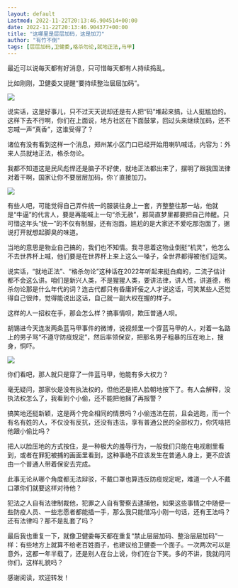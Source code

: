 ```yaml
---
layout: default
Lastmod: 2022-11-22T20:13:46.904514+00:00
date: 2022-11-22T20:13:46.904377+00:00
title: "这哪里是层层加码，这是加刀"
author: "有竹不倒"
tags: [层层加码,卫健委,格杀勿论,就地正法,马甲]
---
```


最近可以说每天都有好消息，只可惜每天都有人持续捣乱。  

比如刚刚，卫健委又提醒“要持续整治层层加码”。

![](https://images.weserv.nl/?url=https%3A//mmbiz.qpic.cn/mmbiz_png/txC73sicDDx7qwBpVblIiccQuibJVnIAQbbePmBLxOyO79sb6ER61F4iaZD68U07dvh4qQk62N62ibibXqLghnB7OeDQ/640%3Fwx_fmt%3Dpng)

说实话，这是好事儿，只不过天天说却还是有人把“码”堆起来搞，让人挺尴尬的。这样下去不行啊，你们在上面说，地方社区在下面鼓掌，回过头来继续加码，还不忘喊一声“真香”，这谁受得了？

诸位有没有看到这样一个消息，郑州某小区门口已经开始用喇叭喊话，内容为：外来人员就地正法，格杀勿论。

我都不知道这是民风彪悍还是脑子不好使，就地正法都出来了，摆明了跟我国法律对着干啊，国家让你不要层层加码，你丫直接加刀。

![](https://images.weserv.nl/?url=https%3A//mmbiz.qpic.cn/mmbiz_png/txC73sicDDx7qwBpVblIiccQuibJVnIAQbbAKmBjHgV8rYVIeoHicmWgbL8cIrjgL73liamb04iboRrkZbKicZugH3KEw/640%3Fwx_fmt%3Dpng)

有些人吧，可能觉得自己弄件统一的服装往身上一套，齐整整往那一站，他就是“牛逼”的代言人，要是再能喊上一句“杀无赦”，那简直梦里都要把自己帅醒。只可惜这年头“统一”的不仅有制服，还有泡面。尴尬的是大家还不爱吃那泡面了，据说打开就想起脚臭的味道。  

当地的意思是物业自己搞的，我们也不知情。我寻思着这物业倒挺“机灵”，他怎么不去世界杯上喊，他们要是在世界杯上来上这么一嗓子，全世界都得被他们逗笑。  

说实话，“就地正法”、“格杀勿论”这种话在2022年听起来挺白痴的，二流子估计都不会这么讲。咱们是新兴人类，不是猩猩人类，要讲法律，讲人性，讲道德，格杀勿论那是什么年代的词？连古代都只有昏庸奸佞之人才说这话，可笑某些人还觉得自己很帅，觉得能说出这话，自己就一副大权在握的样子。  

这样的人一招权在手，那会怎么样？搞事情呗，欺压普通人呗。  

胡锡进今天连发两条蓝马甲事件的微博，说视频里一个穿蓝马甲的人，对着一名路上的男子骂“不遵守防疫规定”，然后率领保安，把那名男子粗暴的压在地上，搜身，恫吓。

![](https://images.weserv.nl/?url=https%3A//mmbiz.qpic.cn/mmbiz_png/txC73sicDDx7qwBpVblIiccQuibJVnIAQbbI2pCQ3vbPS5ib361okbMF8TWC6FaClQd5DguMAh0gu9bUicTUuQAfhlw/640%3Fwx_fmt%3Dpng)

你们看吧，那人就只是穿了一件蓝马甲，他能有多大权力？

毫无疑问，那家伙是没有执法权的，但他还是把人脸朝地按下了。有人会解释，没执法权怎么了，我看到个小偷，还不能把他捆了再报警？

搞笑地还挺新颖，这是两个完全相同的情景吗？小偷违法在前，且会逃跑，而一个有名有姓的人，不仅没有反抗，还没有违法，享有普通公民的全部权力，你凭啥把他跟小偷比吗？  

把人以脸压地的方式按住，是一种极大的羞辱行为，一般我们只能在电视剧里看到，或者在罪犯被捕的画面里看到，这种事绝不应该发生在普通人身上，更不应该由一个普通人带着保安去完成。  

此事无论从哪个角度都无法辩驳，不戴口罩也算违反防疫规定呢，难道一个人不戴口罩你们就要这样对待他？  

犯法之人自有法律制裁他，犯罪之人自有警察去逮捕他，如果这些事情之中随便一些防疫人员、一些志愿者都能插一手，那么我只能借冯小刚一句话，还有王法吗？还有法律吗？那不是乱套了吗？

最后我也重复一下，就像卫健委每天都在重复“禁止层层加码、整治层层加码”一样：有些地方上就算不给老百姓面子，也建议给卫健委一个面子。一次两次可以是意外，这都一年半载了，还是别人在台上说，你们在台下笑。多的不讲，我就问问你们，这样礼貌吗？

  

感谢阅读，欢迎转发！

